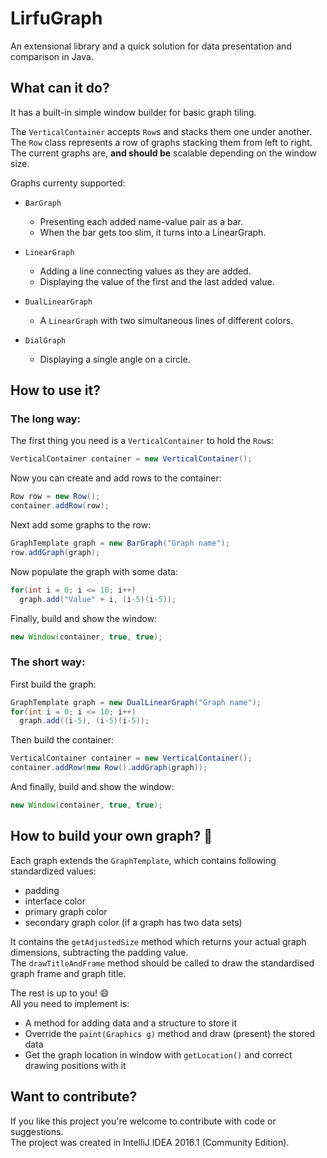 # LirfuGraph
An extensional library and a quick solution for data presentation and comparison in Java.

## What can it do?
It has a built-in simple window builder for basic graph tiling.

The `VerticalContainer` accepts `Row`s and stacks them one under another.<br>
The `Row` class represents a row of graphs stacking them from left to right.<br>
The current graphs are, **and should be** scalable depending on the window size.

Graphs currenty supported:
* `BarGraph`
  * Presenting each added name-value pair as a bar.
  * When the bar gets too slim, it turns into a LinearGraph.

* `LinearGraph`
  * Adding a line connecting values as they are added.
  * Displaying the value of the first and the last added value.

* `DualLinearGraph`
  * A `LinearGraph` with two simultaneous lines of different colors.

* `DialGraph`
  * Displaying a single angle on a circle.

## How to use it?
### The long way:

The first thing you need is a `VerticalContainer` to hold the `Row`s:
```java
VerticalContainer container = new VerticalContainer();
```

Now you can create and add rows to the container:
```java
Row row = new Row();
container.addRow(row);
```

Next add some graphs to the row:
```java
GraphTemplate graph = new BarGraph("Graph name");
row.addGraph(graph);
```

Now populate the graph with some data:
```java
for(int i = 0; i <= 10; i++)
  graph.add("Value" + i, (i-5)(i-5));
```

Finally, build and show the window:
```java
new Window(container, true, true);
```

### The short way:
First build the graph:
```java
GraphTemplate graph = new DualLinearGraph("Graph name");
for(int i = 0; i <= 10; i++)
  graph.add((i-5), (i-5)(i-5));
```

Then build the container:
```java
VerticalContainer container = new VerticalContainer();
container.addRow(new Row().addGraph(graph));
```

And finally, build and show the window:
```java
new Window(container, true, true);
```

## How to build your own graph? :ant:
Each graph extends the `GraphTemplate`, which contains following standardized values:
* padding
* interface color
* primary graph color
* secondary graph color (if a graph has two data sets)

It contains the `getAdjustedSize` method which returns your actual graph dimensions, subtracting the padding value.<br>
The `drawTitleAndFrame` method should be called to draw the standardised graph frame and graph title.

The rest is up to you!  :smile:<br>
All you need to implement is:
* A method for adding data and a structure to store it
* Override the `paint(Graphics g)` method and draw (present) the stored data
* Get the graph location in window with `getLocation()` and correct drawing positions with it

## Want to contribute?
If you like this project you're welcome to contribute with code or suggestions.<br>
The project was created in IntelliJ IDEA 2016.1 (Community Edition).
